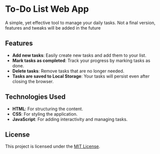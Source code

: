 # To-Do List Web App

A simple, yet effective tool to manage your daily tasks. Not a final version, features and tweaks will be added in the future

## Features

- **Add new tasks**: Easily create new tasks and add them to your list.
- **Mark tasks as completed**: Track your progress by marking tasks as done.
- **Delete tasks**: Remove tasks that are no longer needed.
- **Tasks are saved to Local Storage**: Your tasks will persist even after closing the browser.

## Technologies Used

- **HTML**: For structuring the content.
- **CSS**: For styling the application.
- **JavaScript**: For adding interactivity and managing tasks.

## License

This project is licensed under the [MIT License](https://opensource.org/licenses/MIT).
